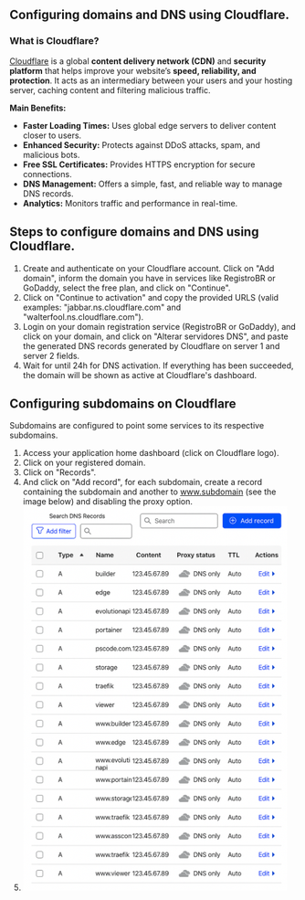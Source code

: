 
## Configuring domains and DNS using Cloudflare.

### What is Cloudflare?

[Cloudflare](https://www.cloudflare.com/) is a global **content delivery network (CDN)** and **security platform** that helps improve your website’s **speed, reliability, and protection**. It acts as an intermediary between your users and your hosting server, caching content and filtering malicious traffic.

**Main Benefits:**
- **Faster Loading Times:** Uses global edge servers to deliver content closer to users.
- **Enhanced Security:** Protects against DDoS attacks, spam, and malicious bots.
- **Free SSL Certificates:** Provides HTTPS encryption for secure connections.
- **DNS Management:** Offers a simple, fast, and reliable way to manage DNS records.
- **Analytics:** Monitors traffic and performance in real-time.

## Steps to configure domains and DNS using Cloudflare.

1. Create and authenticate on your Cloudflare account. Click on "Add domain", inform the domain you have in services like RegistroBR or GoDaddy, select the free plan, and click on "Continue".
2. Click on "Continue to activation" and copy the provided URLS (valid examples: "jabbar.ns.cloudflare.com" and "walterfool.ns.cloudflare.com").
3. Login on your domain registration service (RegistroBR or GoDaddy), and click on your domain, and click on "Alterar servidores DNS", and paste the generated DNS records generated by Cloudflare on server 1 and server 2 fields.
4. Wait for until 24h for DNS activation. If everything has been succeeded, the domain will be shown as active at Cloudflare's dashboard.

## Configuring subdomains on Cloudflare

Subdomains are configured to point some services to its respective subdomains.

1. Access your application home dashboard (click on Cloudflare logo).
2. Click on your registered domain.
3. Click on "Records".
4. And click on "Add record", for each subdomain, create a record containing the subdomain and another to www.subdomain (see the image below) and disabling the proxy option.
5. ![alt text](imgs/image.png)